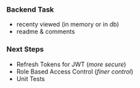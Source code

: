 ### Backend Task

- recenty viewed (in memory or in db)
- readme & comments

### Next Steps

- Refresh Tokens for JWT (*more secure*)
- Role Based Access Control (*finer control*)
- Unit Tests